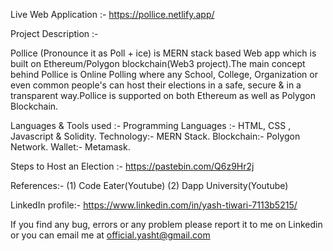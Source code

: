 Live Web Application :- https://pollice.netlify.app/

Project Description :-

Pollice (Pronounce it as Poll + ice) is MERN stack based Web app which is built on Ethereum/Polygon blockchain(Web3 project).The main concept behind Pollice is Online Polling where any School, College, Organization or even common people's can host their elections in a safe, secure & in a transparent way.Pollice is supported on both Ethereum as well as Polygon Blockchain.

Languages & Tools used :-
Programming Languages :- HTML, CSS , Javascript & Solidity.
Technology:- MERN Stack.
Blockchain:- Polygon Network.
Wallet:- Metamask.

Steps to Host an Election :- https://pastebin.com/Q6z9Hr2j

References:- (1) Code Eater(Youtube) (2) Dapp University(Youtube)

LinkedIn profile:- https://www.linkedin.com/in/yash-tiwari-7113b5215/

If you find any bug, errors or any problem please report it to me on Linkedin or you can email me at official.yasht@gmail.com
